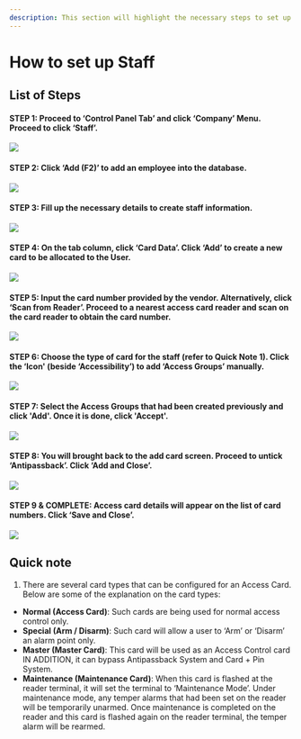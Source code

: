 ```yaml
---
description: This section will highlight the necessary steps to set up staff
---
```


# How to set up Staff

## List of Steps

#### STEP 1: Proceed to ‘Control Panel Tab’ and click ‘Company’ Menu. Proceed to click ‘Staff’. 

![](../.gitbook/assets/untitled1%20%283%29.png)



#### STEP 2: Click ‘Add \(F2\)’ to add an employee into the database.

![](../.gitbook/assets/untitled1a%20%289%29.png)



#### STEP 3: Fill up the necessary details to create staff information. 

![](../.gitbook/assets/untitled2%20%2817%29.png)



#### STEP 4: On the tab column, click ‘Card Data’. Click ‘Add’ to create a new card to be allocated to the User.

![](../.gitbook/assets/untitled3%20%283%29.png)



#### STEP 5: Input the card number provided by the vendor. Alternatively, click ‘Scan from Reader’. Proceed to a nearest access card reader and scan on the card reader to obtain the card number.

![](../.gitbook/assets/untitled4%20%289%29.png)



#### STEP 6: Choose the type of card for the staff \(refer to Quick Note 1\). Click the ‘Icon' \(beside ‘Accessibility’\) to add ‘Access Groups’ manually. 

![](../.gitbook/assets/untitled5%20%2816%29.png)



#### STEP 7: Select the Access Groups that had been created previously and click 'Add'. Once it is done, click 'Accept'.

![](../.gitbook/assets/untitled8%20%281%29.png)



#### STEP 8: You will brought back to the add card screen. Proceed to untick ‘Antipassback’. Click ‘Add and Close’.

![](../.gitbook/assets/untitled6%20%282%29.png)



#### STEP 9 & COMPLETE: Access card details will appear on the list of card numbers. Click ‘Save and Close’.

![](../.gitbook/assets/untitled7%20%2811%29.png)

## Quick note

1. There are several card types that can be configured for an Access Card. Below are some of the explanation on the card types: 

* **Normal \(Access Card\)**: Such cards are being used for normal access control only. 
* **Special \(Arm / Disarm\)**: Such card will allow a user to ‘Arm’ or ‘Disarm’ an alarm point only. 
* **Master \(Master Card\)**: This card will be used as an Access Control card IN ADDITION, it can bypass Antipassback System and Card + Pin System. 
* **Maintenance \(Maintenance Card\)**: When this card is flashed at the reader terminal, it will set the terminal to ‘Maintenance Mode’. Under maintenance mode, any temper alarms that had been set on the reader will be temporarily unarmed. Once maintenance is completed on the reader and this card is flashed again on the reader terminal, the temper alarm will be rearmed.

